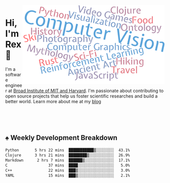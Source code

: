 <img src="https://raw.githubusercontent.com/rexwangcc/rexwangcc/master/myself.png" alt="Rex!" width="450" height="250" align="right">

# Hi, I'm Rex 👋

I'm a software engineer at [Broad Institute of MIT and Harvard](https://www.broadinstitute.org/). I'm passionate about contributing to open source projects that help us foster scientific researches and build a better world. Learn more about me at my [blog](https://rexwang.cc)

<br>
<br>
<br>

<table>
<tr valign="top" width="50%">
<!-- <td > -->

## ♠ Weekly Development Breakdown

<!-- code_time starts -->

```text
Python       5 hrs 22 mins  ███████████▒░░░░░░░░  43.1%
Clojure      3 hrs 21 mins  ████████▒░░░░░░░░░░░  26.9%
Markdown      2 hrs 7 mins  ██████▒░░░░░░░░░░░░░  17.1%
C                  37 mins  ████░░░░░░░░░░░░░░░░   5.0%
C++                22 mins  ███▒░░░░░░░░░░░░░░░░   3.0%
YAML               15 mins  ███▒░░░░░░░░░░░░░░░░   2.1%
```

<!-- code_time ends -->

<!-- Placeholder for my Game statuses -->

<!-- <td valign="top" width="50%">

#### ♦ My Personal Progress

</td> -->

</tr>
</table>
